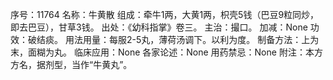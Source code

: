 序号：11764
名称：牛黄散
组成：牵牛1两，大黄1两，枳壳5钱（巴豆9粒同炒，即去巴豆），甘草3钱。
出处：《幼科指掌》卷三。
主治：撮口。
加减：None
功效：破结痰。
用法用量：每服2-5丸，薄荷汤调下。以利为度。
制备方法：上为末，面糊为丸。
临床应用：None
各家论述：None
用药禁忌：None
附注：本方方名，据剂型，当作“牛黄丸”。
